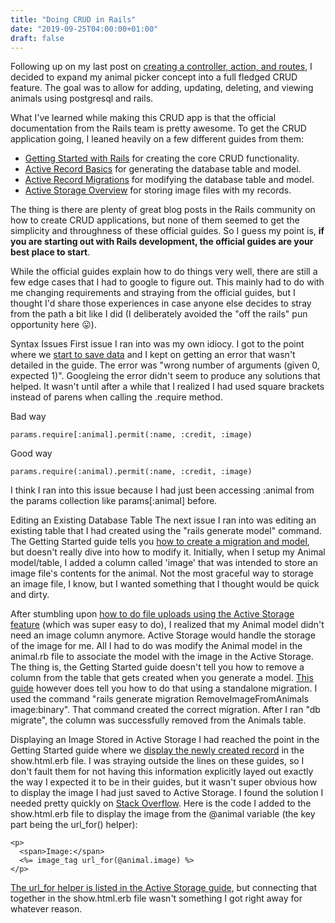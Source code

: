 ```yaml
---
title: "Doing CRUD in Rails"
date: "2019-09-25T04:00:00+01:00"
draft: false
---
```


Following up on my last post on [creating a controller, action, and routes](/blog/NewControllerActionAndRoutes), I decided to expand my animal picker concept into a full fledged CRUD feature. The goal was to allow for adding, updating, deleting, and viewing animals using postgresql and rails.

What I've learned while making this CRUD app is that the official documentation from the Rails team is pretty awesome. To get the CRUD application going, I leaned heavily on a few different guides from them:

- [Getting Started with Rails](https://edgeguides.rubyonrails.org/getting_started.html) for creating the core CRUD functionality.
- [Active Record Basics](https://guides.rubyonrails.org/active_record_basics.html) for generating the database table and model.
- [Active Record Migrations](https://guides.rubyonrails.org/active_record_migrations.html) for modifying the database table and model.
- [Active Storage Overview](https://edgeguides.rubyonrails.org/active_storage_overview.html) for storing image files with my records.

The thing is there are plenty of great blog posts in the Rails community on how to create CRUD applications, but none of them seemed to get the simplicity and throughness of these official guides. So I guess my point is, <strong>if you are starting out with Rails development, the official guides are your best place to start</strong>.

While the official guides explain how to do things very well, there are still a few edge cases that I had to google to figure out. This mainly had to do with me changing requirements and straying from the official guides, but I thought I'd share those experiences in case anyone else decides to stray from the path a bit like I did (I deliberately avoided the "off the rails" pun opportunity here 😛).

Syntax Issues
First issue I ran into was my own idiocy. I got to the point where we [start to save data](https://edgeguides.rubyonrails.org/getting_started.html#saving-data-in-the-controller) and I kept on getting an error that wasn't detailed in the guide. The error was "wrong number of arguments (given 0, expected 1)". Googleing the error didn't seem to produce any solutions that helped. It wasn't until after a while that I realized I had used square brackets instead of parens when calling the .require method.

Bad way 
```
params.require[:animal].permit(:name, :credit, :image)
```

Good way 
```
params.require(:animal).permit(:name, :credit, :image)
```

I think I ran into this issue because I had just been accessing :animal from the params collection like params[:animal] before.

Editing an Existing Database Table
The next issue I ran into was editing an existing table that I had created using the "rails generate model" command. The Getting Started guide tells you [how to create a migration and model](https://edgeguides.rubyonrails.org/getting_started.html#creating-the-article-model), but doesn't really dive into how to modify it. Initially, when I setup my Animal model/table, I added a column called 'image' that was intended to store an image file's contents for the animal. Not the most graceful way to storage an image file, I know, but I wanted something that I thought would be quick and dirty. 

After stumbling upon [how to do file uploads using the Active Storage feature](https://edgeguides.rubyonrails.org/active_storage_overview.html#attaching-files-to-records) (which was super easy to do), I realized that my Animal model didn't need an image column anymore. Active Storage would handle the storage of the image for me. All I had to do was modify the Animal model in the animal.rb file to associate the model with the image in the Active Storage. The thing is, the Getting Started guide doesn't tell you how to remove a column from the table that gets created when you generate a model. [This guide](https://guides.rubyonrails.org/active_record_migrations.html#creating-a-standalone-migration) however does tell you how to do that using a standalone migration. I used the command "rails generate migration RemoveImageFromAnimals image:binary". That command created the correct migration. After I ran "db migrate", the column was successfully removed from the Animals table.

Displaying an Image Stored in Active Storage
I had reached the point in the Getting Started guide where we [display the newly created record](https://edgeguides.rubyonrails.org/getting_started.html#showing-articles) in the show.html.erb file. I was straying outside the lines on these guides, so I don't fault them for not having this information explicitly layed out exactly the way I expected it to be in their guides, but it wasn't super obvious how to display the image I had just saved to Active Storage. I found the solution I needed pretty quickly on [Stack Overflow](https://stackoverflow.com/a/50779147/2754718). Here is the code I added to the show.html.erb file to display the image from the @animal variable (the key part being the url_for() helper):

```
<p>
  <span>Image:</span>
  <%= image_tag url_for(@animal.image) %>
</p>
```

[The url_for helper is listed in the Active Storage guide](https://edgeguides.rubyonrails.org/active_storage_overview.html#linking-to-files), but connecting that together in the show.html.erb file wasn't something I got right away for whatever reason.